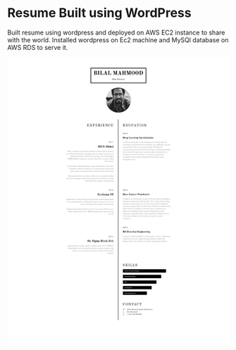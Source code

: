 # Resume Built using WordPress 

Built resume using wordpress and deployed on AWS EC2 instance to share with the world. Installed wordpress on Ec2 machine and
MySQl database on AWS RDS to serve it.

<p align="center" width="1000">
  <img src="interactive resume-1.jpg"/>
</p>
